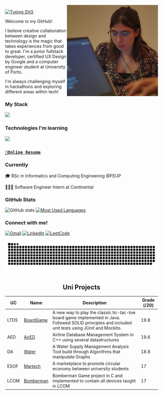 <img align="right" alt="brown hair girl studing in her computer" height="300px" src="./me.jpg">

<a href="https://git.io/typing-svg"><img src="https://readme-typing-svg.demolab.com?font=Fira+Code&weight=900&size=30&pause=1000&color=A32FF7&random=false&width=435&lines=Hello+World%2C+I%E2%80%99m+Amanda!" alt="Typing SVG" /></a>

Welcome to my GitHub! 

<p align="left"> I believe creative collaboration between design and technology is the magic that takes experiences from good to great. I'm a junior fullstack developer, certified UX Design by Google and a computer engineer student at University of Porto. 

I'm always challenging myself in hackathons and exploring different areas within tech!

<h3 align="left">My Stack</h3>
<a href="https://skillicons.dev">
  <img src="https://skillicons.dev/icons?i=js,html,css,py,c,cpp,java,php,sqlite,flutter" />
</a>

<h3 align="left">Technologies I'm learning</h3>
<a href="https://skillicons.dev">
  <img src="https://skillicons.dev/icons?i=django" />
</a>

<h3><a href="https://docs.google.com/document/d/153bGeB0R2hThXXXn_RF-zpdSJtw8rIEF/edit?usp=sharing&ouid=115411933896070971682&rtpof=true&sd=true"><code>📃Online Resume</code></a></h3>
<h3 align="left">Currently</h3>

<p align="left">🎓 BSc in Informatics and Computing Engineering @FEUP
<p align="left">👩🏻‍💻 Software Engineer Intern at Continental 

<h3 align="left">GitHub Stats</h3>

![GitHub stats](https://github-readme-stats-git-masterrstaa-rickstaa.vercel.app/api?username=AmandaTartarotti&hide_title=true&show_icons=true&include_all_commits=false&count_private=true&line_height=25&hide=issues&bg_color=000&title_color=FF00F6&text_color=FFF&border_radius=3&border_color=36123c&icon_color=FF00F6&theme=jolly)
[![Most Used Languages](https://github-readme-stats-git-masterrstaa-rickstaa.vercel.app/api/top-langs/?username=AmandaTartarotti&line_height=10&card_width=290&layout=compact&hide_title=false&count_private=true&langs_count=4&show_icons=true&title_color=FF00F6&hide=html,css&bg_color=000&text_color=8B8B8B&border_radius=3&border_color=561760&count_private=true)](https://github.com/AmandaTartarotti/github-readme-stats)
<be>

<h3 align="left">Connect with me!</h3>

[![Gmail](https://img.shields.io/badge/-gmail-A32FF7?style=for-the-badge&logo=gmail&logoColor=FFF)](mailto:amandatartarotti@gmail.com)
[![LinkedIn](https://img.shields.io/badge/LinkedIn-A32FF7?style=for-the-badge&logo=linkedin&logoColor=FFF)](https://www.linkedin.com/in/amandatartarottisilva/)
[![LeetCode](https://img.shields.io/badge/LeetCode-A32FF7?style=for-the-badge&logo=leetcode&logoColor=FFF)](https://leetcode.com/u/amanda_silva/)

<picture>
  <source
    media="(prefers-color-scheme: dark)"
    srcset="https://raw.githubusercontent.com/platane/snk/output/github-contribution-grid-snake-dark.svg"
  />
  <source
    media="(prefers-color-scheme: light)"
    srcset="https://raw.githubusercontent.com/platane/snk/output/github-contribution-grid-snake.svg"
  />
  <img
    alt="github contribution grid snake animation"
    src="https://raw.githubusercontent.com/platane/snk/output/github-contribution-grid-snake.svg"
  />
</picture>

<h2 align = "center" >Uni Projects</h2>
<p align = "center">

| UC   | Name              | Description                                                                                                                                                   | Grade (/20) |
|------|-------------------|---------------------------------------------------------------------------------------------------------------------------------------------------------------|-------------|
| LTDS | [BoardGame](https://github.com/AmandaTartarotti/ticktacktoe)  | A new way to play the classic tic-tac-toe board game implemented in Java. Followed SOLID principles and included unit tests using JUnit and Mockito.                                                                                                         | 19.8        |
| AED  | [AirED](https://github.com/AmandaTartarotti/aired)     | Airline Database Management System in C++ using several datastructures                                                                                        | 19.6        |
| DA  | [Water](https://github.com/peucastro/DA2324_PRJ1_G184) | A Water Supply Management Analysis Tool build through Algorithms that manipulate Graphs                                                                          | 18.8        |
| ESOF | [Martech](https://github.com/FEUP-LEIC-ES-2023-24/2LEIC13T1)     | A marketplace to promote circular economy between university students                                     | 17        |
| LCOM | [Bomberman](https://github.com/AmandaTartarotti/bomberman_c)  | Bomberman Game project in C and implemented to contain all devices taught in LCOM                                                      | 17        |
